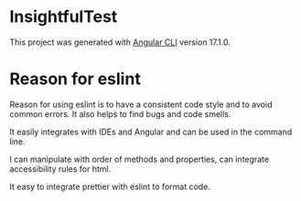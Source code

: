 # InsightfulTest

This project was generated with [Angular CLI](https://github.com/angular/angular-cli) version 17.1.0.

# Reason for eslint
Reason for using eslint is to have a consistent code style and to avoid common errors. It also helps to find bugs and code smells.

It easily integrates with IDEs and Angular and can be used in the command line.

I can manipulate with order of methods and properties, can integrate accessibility rules for html.

It easy to integrate prettier with eslint to format code.
